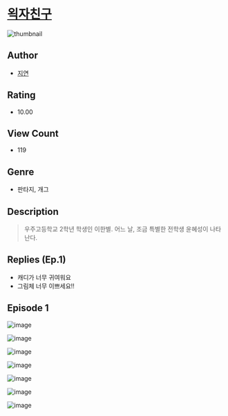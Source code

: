 # [왹자친구](https://comic.naver.com/challenge/list?titleId=810597)
![thumbnail](https://image-comic.pstatic.net/user_contents_data/challenge_comic/2023/05/24/upload_7016942703781950256_480x623.jpeg)

## Author
- [지연](https://comic.naver.com/artistTitle?id=366983)

## Rating
- 10.00

## View Count
- 119

## Genre
- 판타지, 개그

## Description
> 우주고등학교 2학년 학생인 이한별. 어느 날, 조금 특별한 전학생 윤혜성이 나타난다.

## Replies (Ep.1)
- 캐디가 너무 귀여워요
- 그림체 너무 이쁘세요!!

## Episode 1
![image](https://image-comic.pstatic.net/user_contents_data/challenge_comic/2023/05/24/366983/upload_7076337209554855478.jpeg)

![image](https://image-comic.pstatic.net/user_contents_data/challenge_comic/2023/05/24/366983/upload_7149520695647757925.jpeg)

![image](https://image-comic.pstatic.net/user_contents_data/challenge_comic/2023/05/24/366983/upload_3904963036308714032.jpeg)

![image](https://image-comic.pstatic.net/user_contents_data/challenge_comic/2023/05/24/366983/upload_7161064497484281958.jpeg)

![image](https://image-comic.pstatic.net/user_contents_data/challenge_comic/2023/05/25/366983/upload_3977349405949047396.jpeg)

![image](https://image-comic.pstatic.net/user_contents_data/challenge_comic/2023/05/24/366983/upload_7148163894020945970.jpeg)

![image](https://image-comic.pstatic.net/user_contents_data/challenge_comic/2023/05/24/366983/upload_3761176632408565048.jpeg)
